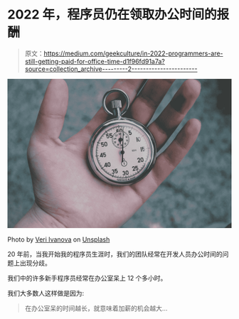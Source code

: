 # 2022 年，程序员仍在领取办公时间的报酬

> 原文：<https://medium.com/geekculture/in-2022-programmers-are-still-getting-paid-for-office-time-d1f96fd91a7a?source=collection_archive---------2----------------------->

![](img/b3af4b878f6931e8e6ed3aa0c2af0017.png)

Photo by [Veri Ivanova](https://unsplash.com/@veri_ivanova?utm_source=medium&utm_medium=referral) on [Unsplash](https://unsplash.com?utm_source=medium&utm_medium=referral)

20 年前，当我开始我的程序员生涯时，我们的团队经常在开发人员办公时间的问题上出现分歧。

我们中的许多新手程序员经常在办公室呆上 12 个多小时。

我们大多数人这样做是因为:

> 在办公室呆的时间越长，就意味着加薪的机会越大…